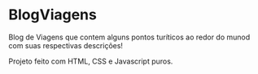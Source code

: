 # BlogViagens

Blog de Viagens que contem alguns pontos turíticos ao redor do munod com suas respectivas descrições!

Projeto feito com HTML, CSS e Javascript puros.
